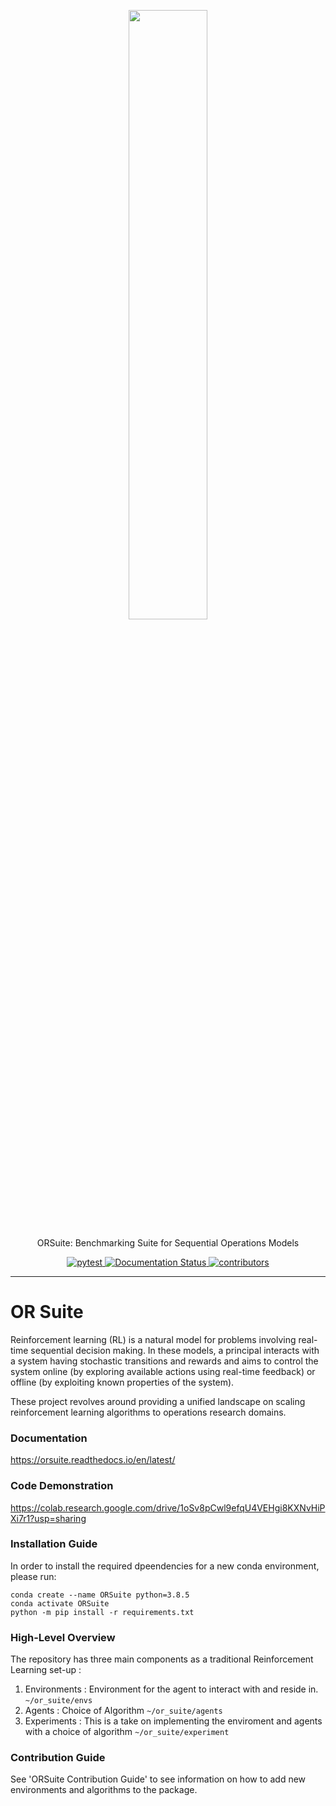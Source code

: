 <!-- Logo -->
<p align="center">
   <img src="https://raw.githubusercontent.com/cornell-orie/ORSuite/main/ORSuite.svg" width="50%">
</p>

<!-- Short description -->
<p align="center">
   ORSuite: Benchmarking Suite for Sequential Operations Models
</p>

<!-- The badges -->
<p align="center">
  <a href="https://github.com/cornell-orie/ORSuite/actions">
    <img alt="pytest" src="https://github.com/cornell-orie/ORSuite/workflows/Test/badge.svg">
  </a>
  <a href='https://orsuite.readthedocs.io/en/latest/?badge=latest'>
    <img src='https://readthedocs.org/projects/orsuite/badge/?version=latest' alt='Documentation Status' />
  </a>
   <!--
  <a href="https://img.shields.io/pypi/pyversions/ORSuite">
     <img alt="PyPI - Python Version" src="https://img.shields.io/pypi/pyversions/ORSuite">
  </a> 
   -->
   <a href="https://github.com/cornell-orie/ORSuite/graphs/contributors">
      <img alt="contributors" src="https://img.shields.io/github/contributors/cornell-orie/ORSuite">
   </a>
   <!--
   <a href="https://img.shields.io/pypi/dm/orsuite">
      <img alt="PyPI - Downloads" src="https://img.shields.io/pypi/dm/orsuite">
   </a> 
   -->
</p>






<!-- Horizontal rule -->
<hr>

<!-- Table of content -->



# OR Suite
Reinforcement learning (RL) is a natural model for problems involving real-time sequential decision making. In these models, a principal interacts with a system having stochastic transitions and rewards and aims to control the system online (by exploring available actions using real-time feedback) or offline (by exploiting known properties of the system).

These project revolves around providing a unified landscape on scaling reinforcement learning algorithms to operations research domains.

### Documentation
https://orsuite.readthedocs.io/en/latest/

### Code Demonstration
https://colab.research.google.com/drive/1oSv8pCwl9efqU4VEHgi8KXNvHiPXi7r1?usp=sharing

### Installation Guide

In order to install the required dpeendencies for a new conda environment, please run:
```
conda create --name ORSuite python=3.8.5
conda activate ORSuite
python -m pip install -r requirements.txt
```

### High-Level Overview

The repository has three main components as a traditional Reinforcement Learning set-up :
1. Environments : Environment for the agent to interact with and reside in. `~/or_suite/envs`
2. Agents : Choice of Algorithm `~/or_suite/agents`
3. Experiments : This is a take on implementing the enviroment and agents with a choice of algorithm `~/or_suite/experiment`

### Contribution Guide

See 'ORSuite Contribution Guide' to see information on how to add new environments and algorithms to the package.
